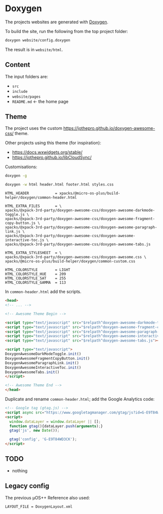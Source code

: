 # Doxygen

The projects websites are generated with [Doxygen](https://www.doxygen.nl).

To build the site, run the following from the top project folder:

```sh
doxygen website/config.doxygen
```

The result is in `website/html`.

## Content

The input folders are:

- `src`
- `include`
- `website/pages`
- `README.md` <- the home page

## Theme

The project uses the custom <https://jothepro.github.io/doxygen-awesome-css/> theme.

Other projects using this theme (for inspiration):

- https://docs.wxwidgets.org/stable/
- https://jothepro.github.io/libCloudSync/

Customisations:

```sh
doxygen -g

doxygen -w html header.html footer.html styles.css
```

```text
HTML_HEADER            = xpacks/@micro-os-plus/build-helper/doxygen/common-header.html

HTML_EXTRA_FILES       = \
xpacks/@xpack-3rd-party/doxygen-awesome-css/doxygen-awesome-darkmode-toggle.js \
xpacks/@xpack-3rd-party/doxygen-awesome-css/doxygen-awesome-fragment-copy-button.js \
xpacks/@xpack-3rd-party/doxygen-awesome-css/doxygen-awesome-paragraph-link.js \
xpacks/@xpack-3rd-party/doxygen-awesome-css/doxygen-awesome-interactive-toc.js \
xpacks/@xpack-3rd-party/doxygen-awesome-css/doxygen-awesome-tabs.js

HTML_EXTRA_STYLESHEET  = \
xpacks/@xpack-3rd-party/doxygen-awesome-css/doxygen-awesome.css \
xpacks/@micro-os-plus/build-helper/doxygen/common-custom.css

HTML_COLORSTYLE        = LIGHT
HTML_COLORSTYLE_HUE    = 209
HTML_COLORSTYLE_SAT    = 255
HTML_COLORSTYLE_GAMMA  = 113
```

In `common-header.html` add the scripts.

```html
<head>
<!-- ... -->

<!-- Awesome Theme Begin -->

<script type="text/javascript" src="$relpath^doxygen-awesome-darkmode-toggle.js"></script>
<script type="text/javascript" src="$relpath^doxygen-awesome-fragment-copy-button.js"></script>
<script type="text/javascript" src="$relpath^doxygen-awesome-paragraph-link.js"></script>
<script type="text/javascript" src="$relpath^doxygen-awesome-interactive-toc.js"></script>
<script type="text/javascript" src="$relpath^doxygen-awesome-tabs.js"></script>

<script type="text/javascript">
DoxygenAwesomeDarkModeToggle.init()
DoxygenAwesomeFragmentCopyButton.init()
DoxygenAwesomeParagraphLink.init()
DoxygenAwesomeInteractiveToc.init()
DoxygenAwesomeTabs.init()
</script>

<!-- Awesome Theme End -->
</head>
```

Duplicate and rename `common-header.html`; add the Google Analytics code:

```html
<!-- Google tag (gtag.js) -->
<script async src="https://www.googletagmanager.com/gtag/js?id=G-E9T84WD3CK"></script>
<script>
  window.dataLayer = window.dataLayer || [];
  function gtag(){dataLayer.push(arguments);}
  gtag('js', new Date());

  gtag('config', 'G-E9T84WD3CK');
</script>
```

## TODO

- nothing

## Legacy config

The previous µOS++ Reference also used:

```text
LAYOUT_FILE = DoxygenLayout.xml
```
